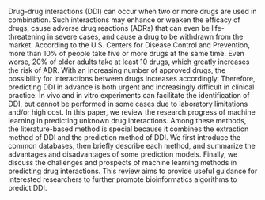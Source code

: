 Drug–drug interactions (DDI) can occur when two or more drugs are used in combination.
Such interactions may enhance or weaken the efficacy of drugs, cause adverse drug reactions (ADRs) that can even be life-threatening in severe cases, 
and cause a drug to be withdrawn from the market. According to the U.S. Centers for Disease Control and Prevention,
more than 10% of people take five or more drugs at the same time. Even worse, 20% of older adults take at least 10 drugs, 
which greatly increases the risk of ADR. With an increasing number of approved drugs, the possibility for interactions between drugs increases accordingly.
Therefore, predicting DDI in advance is both urgent and increasingly difficult in clinical practice. In vivo and in vitro experiments can facilitate 
the identification of DDI, but cannot be performed in some cases due to laboratory limitations and/or high cost. In this paper, we review
the research progress of machine learning in predicting unknown drug interactions. Among these methods, the literature-based method is 
special because it combines the extraction method of DDI and the prediction method of DDI. We first introduce the common databases, 
then briefly describe each method, and summarize the advantages and disadvantages of some prediction models. Finally, we discuss the 
challenges and prospects of machine learning methods in predicting drug interactions. 
This review aims to provide useful guidance for interested researchers to further promote bioinformatics algorithms to predict DDI.
